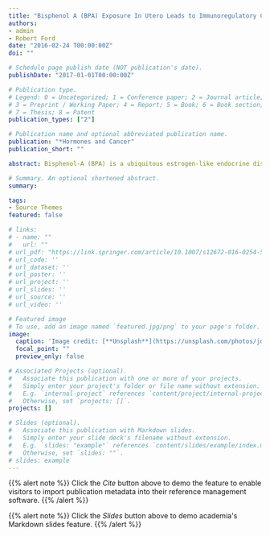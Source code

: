 ```yaml
---
title: "Bisphenol A (BPA) Exposure In Utero Leads to Immunoregulatory Cytokine Dysregulation in the Mouse Mammary Gland. Horm Canc. 2016"
authors:
- admin
- Robert Ford
date: "2016-02-24 T00:00:00Z"
doi: ""

# Schedule page publish date (NOT publication's date).
publishDate: "2017-01-01T00:00:00Z"

# Publication type.
# Legend: 0 = Uncategorized; 1 = Conference paper; 2 = Journal article;
# 3 = Preprint / Working Paper; 4 = Report; 5 = Book; 6 = Book section;
# 7 = Thesis; 8 = Patent
publication_types: ["2"]

# Publication name and optional abbreviated publication name.
publication: "*Hormones and Cancer"
publication_short: ""

abstract: Bisphenol-A (BPA) is a ubiquitous estrogen-like endocrine disrupting compound (EDC). BPA exposure in utero has been linked to breast cancer and abnormal mammary gland development in mice. The recent rise in incidence of human breast cancer and decreased age of first detection suggests a possible environmental etiology. We hypothesized that developmental programming of carcinogenesis may involve an aberrant immune response. Both innate and adaptive immunity play a role in tumor suppression through cytolytic CD8, NK, and Th1 T-cells. We hypothesized that BPA exposure in utero would lead to dysregulation of both innate and adaptive immunity in the mammary gland. CD1 mice were exposed to BPA in utero during gestation (days 9–21) via osmotic minipump. At 6 weeks, the female offspring were ovariectomized and estradiol was given at 8 weeks. RNA and protein were extracted from the posterior mammary glands, and the mRNA and protein levels were measured by PCR array, qRT-PCR, and western blot. In mouse mammary tissue, BPA exposure in utero significantly decreased the expression of members of the chemokine CXC family (Cxcl2, Cxcl4, Cxcl14, and Ccl20), interleukin 1 (Il1) gene family (Il1β and Il1rn), interleukin 2 gene family (Il7 receptor), and interferon gene family (interferon regulatory factor 9 (Irf9), as well as immune response gene 1 (Irg1). Additionally, BPA exposure in utero decreased Esr1 receptor gene expression and increased Esr2 receptor gene expression. In utero exposure of BPA resulted in significant changes to inflammatory modulators within mammary tissue. We suggest that dysregulation of inflammatory cytokines, both pro-inflammatory and anti-inflammatory, leads to a microenvironment that may promote disordered cell growth through inhibition of the immune response that targets cancer cells.

# Summary. An optional shortened abstract.
summary:

tags:
- Source Themes
featured: false

# links:
# - name: ""
#   url: ""
# url_pdf: "https://link.springer.com/article/10.1007/s12672-016-0254-5"
# url_code: ''
# url_dataset: ''
# url_poster: ''
# url_project: ''
# url_slides: ''
# url_source: ''
# url_video: ''

# Featured image
# To use, add an image named `featured.jpg/png` to your page's folder. 
image:
  caption: 'Image credit: [**Unsplash**](https://unsplash.com/photos/jdD8gXaTZsc)'
  focal_point: ""
  preview_only: false

# Associated Projects (optional).
#   Associate this publication with one or more of your projects.
#   Simply enter your project's folder or file name without extension.
#   E.g. `internal-project` references `content/project/internal-project/index.md`.
#   Otherwise, set `projects: []`.
projects: []

# Slides (optional).
#   Associate this publication with Markdown slides.
#   Simply enter your slide deck's filename without extension.
#   E.g. `slides: "example"` references `content/slides/example/index.md`.
#   Otherwise, set `slides: ""`.
# slides: example
---
```


{{% alert note %}}
Click the *Cite* button above to demo the feature to enable visitors to import publication metadata into their reference management software.
{{% /alert %}}

{{% alert note %}}
Click the *Slides* button above to demo academia's Markdown slides feature.
{{% /alert %}}

